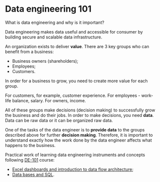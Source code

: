# Data engineering 101
What is data engineering and why is it important?  

Data engineering makes data useful and accessible for consumer by building secure and scalable data infrastructure.  

An organization exists to deliver **value**. There are 3 key groups who can benefit from a business:
- Business owners (shareholders);
- Employees;
- Customers.

In order for a business to grow, you need to create more value for each group.  

For customers, for example, customer experience. For employees - work-life balance, salary. For owners, income.  

All of these groups make decisions (decision making) to successfully grow the business and do their jobs. In order to make decisions, you need **data**. Data can be raw data or it can be organized raw data.  

One of the tasks of the data engineer is to **provide data** to the groups described above for further **decision making**. Therefore, it is important to understand exactly how the work done by the data engineer affects what happens to the business.  

Practical work of learning data engineering instruments and concepts following [DE-101](https://github.com/Data-Learn/data-engineering/blob/master/DE%20-%20101%20Guide.md) course:
- [Excel dashboards and introduction to data flow architecture](https://github.com/atsterq/DE-101/blob/main/Module1/Module1.md);
- [Data bases and SQL](https://github.com/atsterq/DE-101/blob/main/Module2/Module2.md).
